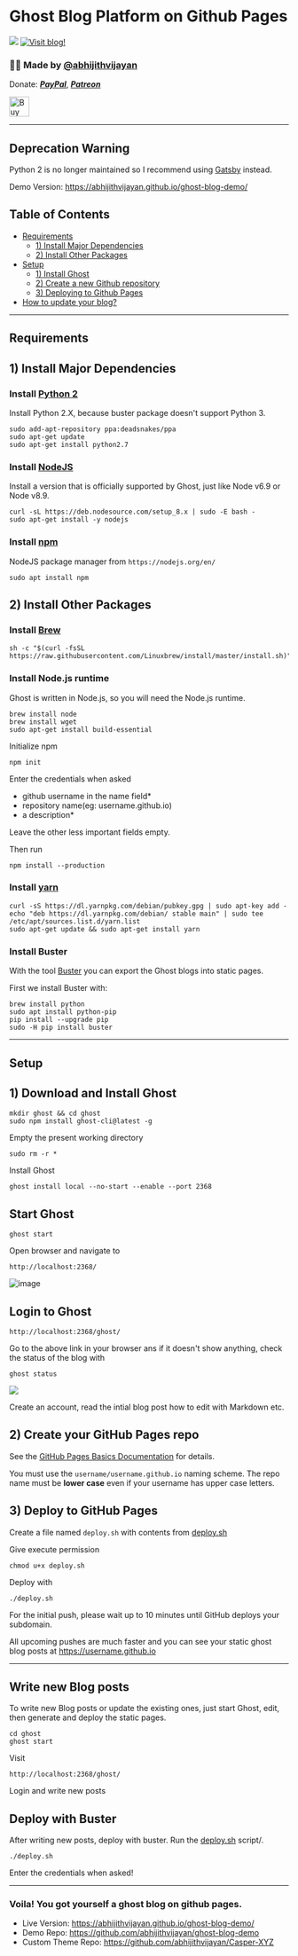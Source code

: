 # Ghost Blog Platform on Github Pages

[![](https://img.shields.io/badge/last--update-Jan--2020-red.svg)](https://github.com/abhijithvijayan/ghost-on-github-pages/commits/master)
[![Visit blog!](https://img.shields.io/badge/visit-blog-blue.svg)](https://github.com/abhijithvijayan/ghost-blog-demo/)

<h3>🙋‍♂️ Made by <a href="https://twitter.com/_abhijithv">@abhijithvijayan</a></h3>
<p>
  Donate:
  <a href="https://www.paypal.me/iamabhijithvijayan" target='_blank'><i><b>PayPal</b></i></a>,
  <a href="https://www.patreon.com/abhijithvijayan" target='_blank'><i><b>Patreon</b></i></a>
</p>
<p>
  <a href='https://www.buymeacoffee.com/abhijithvijayan' target='_blank'>
    <img height='36' style='border:0px;height:36px;' src='https://bmc-cdn.nyc3.digitaloceanspaces.com/BMC-button-images/custom_images/orange_img.png' border='0' alt='Buy Me a Coffee' />
  </a>
</p>
<hr />

## Deprecation Warning
Python 2 is no longer maintained so I recommend using [Gatsby](https://www.gatsbyjs.org/) instead.

Demo Version: https://abhijithvijayan.github.io/ghost-blog-demo/

## Table of Contents

- [Requirements](#requirements)
  - [1) Install Major Dependencies](#1-Install-Major-Dependencies)
  - [2) Install Other Packages](#2-Install-Other-Packages)
- [Setup](#setup)
  - [1) Install Ghost](#1-Download-and-Install-Ghost)
  - [2) Create a new Github repository](#2-Create-your-GitHub-Pages-repo)
  - [3) Deploying to Github Pages](#3-Deploy-to-GitHub-Pages)
- [How to update your blog?](#Write-new-Blog-posts)

<hr />

## Requirements

## 1) Install Major Dependencies

### Install [Python 2](https://www.python.org/download/releases/2.7.2/)

Install Python 2.X, because buster package doesn't support Python 3.

```
sudo add-apt-repository ppa:deadsnakes/ppa
sudo apt-get update
sudo apt-get install python2.7
```

### Install [NodeJS](https://docs.ghost.org/docs/supported-node-versions)

Install a version that is officially supported by Ghost, just like Node v6.9 or Node v8.9.

```
curl -sL https://deb.nodesource.com/setup_8.x | sudo -E bash -
sudo apt-get install -y nodejs
```

### Install [npm](https://nodejs.org/en/)

NodeJS package manager from `https://nodejs.org/en/`

```
sudo apt install npm
```

## 2) Install Other Packages

### Install [Brew](https://docs.brew.sh/Homebrew-on-Linux#install)

```
sh -c "$(curl -fsSL https://raw.githubusercontent.com/Linuxbrew/install/master/install.sh)"
```

### Install Node.js runtime

Ghost is written in Node.js, so you will need the Node.js runtime.

```
brew install node
brew install wget
sudo apt-get install build-essential
```

Initialize npm

```
npm init
```

Enter the credentials when asked

- github username in the name field\*
- repository name(eg: username.github.io)
- a description\*

Leave the other less important fields empty.

Then run

```
npm install --production
```

### Install [yarn](https://yarnpkg.com/lang/en/docs/install/#debian-stable)

```
curl -sS https://dl.yarnpkg.com/debian/pubkey.gpg | sudo apt-key add -
echo "deb https://dl.yarnpkg.com/debian/ stable main" | sudo tee /etc/apt/sources.list.d/yarn.list
sudo apt-get update && sudo apt-get install yarn
```

### Install Buster

With the tool [Buster](https://github.com/axitkhurana/buster) you can export the Ghost blogs into static pages.

First we install Buster with:

```
brew install python
sudo apt install python-pip
pip install --upgrade pip
sudo -H pip install buster
```

<hr />

## Setup

## 1) Download and Install Ghost

```
mkdir ghost && cd ghost
sudo npm install ghost-cli@latest -g
```

Empty the present working directory

```
sudo rm -r *
```

Install Ghost

```
ghost install local --no-start --enable --port 2368
```

## Start Ghost

```
ghost start
```

Open browser and navigate to

```
http://localhost:2368/
```

![image](https://preview.ibb.co/no4n5U/desktop.jpg)

## Login to Ghost

```
http://localhost:2368/ghost/
```

Go to the above link in your browser ans if it doesn't show anything, check the status of the blog with

```
ghost status
```

![](https://i.imgur.com/OeAsLDw.png)

Create an account, read the intial blog post how to edit with Markdown etc.

## 2) Create your GitHub Pages repo

See the [GitHub Pages Basics Documentation](https://help.github.com/categories/20/articles) for details.

You must use the `username/username.github.io` naming scheme. The repo name must be **lower case** even if your username has upper case letters.

## 3) Deploy to GitHub Pages

Create a file named `deploy.sh` with contents from [deploy.sh](deploy.sh)

Give execute permission

```
chmod u+x deploy.sh
```

Deploy with

```
./deploy.sh
```

For the initial push, please wait up to 10 minutes until GitHub deploys your subdomain.

All upcoming pushes are much faster and you can see your static ghost blog posts at https://username.github.io

<hr />

## Write new Blog posts

To write new Blog posts or update the existing ones, just start Ghost, edit, then generate and deploy the static pages.

```
cd ghost
ghost start
```

Visit

```
http://localhost:2368/ghost/
```

Login and write new posts

## Deploy with Buster

After writing new posts, deploy with buster.
Run the [deploy.sh](deploy.sh) script/.

```
./deploy.sh
```

Enter the credentials when asked!

<hr />

### Voila! You got yourself a ghost blog on github pages.

- Live Version: https://abhijithvijayan.github.io/ghost-blog-demo/
- Demo Repo: https://github.com/abhijithvijayan/ghost-blog-demo
- Custom Theme Repo: https://github.com/abhijithvijayan/Casper-XYZ

<!-- #### N.B. I made a script [deploy.sh](https://raw.githubusercontent.com/abhijithvijayan/ghost-on-github-pages/master/deploy.sh) for easiness. -->

<!--
My Blog also has a **Progressive Web App** and so I had to modify the `deploy.sh` script, `themes`, `header`, `footer` for PWA.
For comments I used [Gitment](https://github.com/imsun/gitment)
-->
